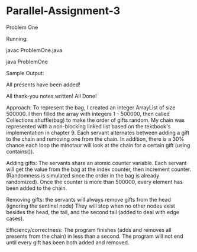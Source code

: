 # Parallel-Assignment-3

Problem One

Running: 

  javac ProblemOne.java

  java ProblemOne

Sample Output:

  All presents have been added!

  All thank-you notes written! All Done!

Approach:
To represent the bag, I created an integer ArrayList of size 500000. I then filled the array with integers 1 - 500000, then called Collections.shuffle(bag) to make the order of gifts random. My chain was represented with a non-blocking linked list based on the textbook's implementation in chapter 9. Each servant alternates between adding a gift to the chain and removing one from the chain. In addition, there is a 30% chance each loop the minotaur will look at the chain for a certain gift (using contains()).

Adding gifts: The servants share an atomic counter variable. Each servant will get the value from the bag at the index counter, then increment counter. (Randomness is simulated since the order in the bag is already randomized). Once the counter is more than 500000, every element has been added to the chain.

Removing gifts: the servants will always remove gifts from the head (ignoring the sentinel node) They will stop when no other nodes exist besides the head, the tail, and the second tail (added to deal with edge cases).

Efficiency/correctness: 
The program finishes (adds and removes all presents from the chain) in less than a second. The program will not end until every gift has been both added and removed.
